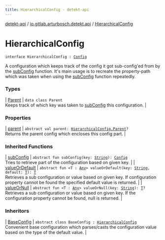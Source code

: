 ```yaml
---
title: HierarchicalConfig - detekt-api
---
```


[detekt-api](../../index.html) / [io.gitlab.arturbosch.detekt.api](../index.html) / [HierarchicalConfig](./index.html)

# HierarchicalConfig

`interface HierarchicalConfig : `[`Config`](../-config/index.html)

A configuration which keeps track of the config it got sub-config'ed from by the [subConfig](../-config/sub-config.html) function.
It's main usage is to recreate the property-path which was taken when using the [subConfig](../-config/sub-config.html) function repeatedly.

### Types

| [Parent](-parent/index.html) | `data class Parent`<br>Keeps track of which key was taken to [subConfig](../-config/sub-config.html) this configuration. |

### Properties

| [parent](parent.html) | `abstract val parent: `[`HierarchicalConfig.Parent`](-parent/index.html)`?`<br>Returns the parent config which encloses this config part. |

### Inherited Functions

| [subConfig](../-config/sub-config.html) | `abstract fun subConfig(key: `[`String`](https://kotlinlang.org/api/latest/jvm/stdlib/kotlin/-string/index.html)`): `[`Config`](../-config/index.html)<br>Tries to retrieve part of the configuration based on given key. |
| [valueOrDefault](../-config/value-or-default.html) | `abstract fun <T : `[`Any`](https://kotlinlang.org/api/latest/jvm/stdlib/kotlin/-any/index.html)`> valueOrDefault(key: `[`String`](https://kotlinlang.org/api/latest/jvm/stdlib/kotlin/-string/index.html)`, default: `[`T`](../-config/value-or-default.html#T)`): `[`T`](../-config/value-or-default.html#T)<br>Retrieves a sub configuration or value based on given key. If configuration property cannot be found the specified default value is returned. |
| [valueOrNull](../-config/value-or-null.html) | `abstract fun <T : `[`Any`](https://kotlinlang.org/api/latest/jvm/stdlib/kotlin/-any/index.html)`> valueOrNull(key: `[`String`](https://kotlinlang.org/api/latest/jvm/stdlib/kotlin/-string/index.html)`): `[`T`](../-config/value-or-null.html#T)`?`<br>Retrieves a sub configuration or value based on given key. If the configuration property cannot be found, null is returned. |

### Inheritors

| [BaseConfig](../-base-config/index.html) | `abstract class BaseConfig : `[`HierarchicalConfig`](./index.html)<br>Convenient base configuration which parses/casts the configuration value based on the type of the default value. |


